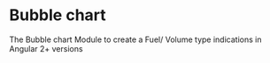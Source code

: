 # Bubble chart
The Bubble chart Module to create a Fuel/ Volume type indications in Angular 2+ versions
